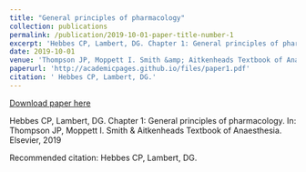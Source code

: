 ```yaml
---
title: "General principles of pharmacology"
collection: publications
permalink: /publication/2019-10-01-paper-title-number-1
excerpt: 'Hebbes CP, Lambert, DG. Chapter 1: General principles of pharmacology. In: Thompson JP, Moppett I. Smith &amp; Aitkenheads Textbook of Anaesthesia. Elsevier, 2019'
date: 2019-10-01
venue: 'Thompson JP, Moppett I. Smith &amp; Aitkenheads Textbook of Anaesthesia. Elsevier, 2019'
paperurl: 'http://academicpages.github.io/files/paper1.pdf'
citation: ' Hebbes CP, Lambert, DG.'
---
```


<a href='http://academicpages.github.io/files/paper1.pdf'>Download paper here</a>

Hebbes CP, Lambert, DG. Chapter 1: General principles of pharmacology. In: Thompson JP, Moppett I. Smith &amp; Aitkenheads Textbook of Anaesthesia. Elsevier, 2019

Recommended citation:  Hebbes CP, Lambert, DG.